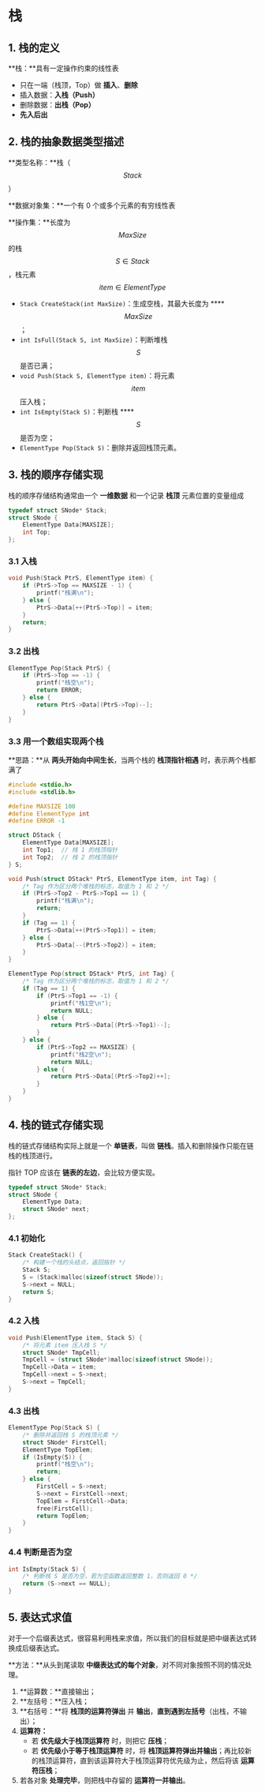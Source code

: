 # 栈

## 1. 栈的定义

**栈：**具有一定操作约束的线性表

* 只在一端（栈顶，Top）做 **插入**、**删除**
* 插入数据：**入栈（Push）**
* 删除数据：**出栈（Pop）**
* **先入后出**

## 2. 栈的抽象数据类型描述

**类型名称：**栈（ $$Stack$$ ）

**数据对象集：**一个有 0 个或多个元素的有穷线性表

**操作集：**长度为 $$MaxSize$$ 的栈 $$S \in Stack$$ ，栈元素 $$item \in ElementType$$ 

* `Stack CreateStack(int MaxSize)`：生成空栈，其最大长度为 ****$$MaxSize$$ ；
* `int IsFull(Stack S, int MaxSize)`：判断堆栈 $$S$$ 是否已满；
* `void Push(Stack S, ElementType item)`：将元素 $$item$$ 压入栈；
* `int IsEmpty(Stack S)`：判断栈 ****$$S$$ 是否为空；
* `ElementType Pop(Stack S)`：删除并返回栈顶元素。

## 3. 栈的顺序存储实现

栈的顺序存储结构通常由一个 **一维数据** 和一个记录 **栈顶** 元素位置的变量组成

```cpp
typedef struct SNode* Stack;
struct SNode {
    ElementType Data[MAXSIZE];
    int Top;
};
```

### 3.1 入栈

```cpp
void Push(Stack PtrS, ElementType item) {
    if (PtrS->Top == MAXSIZE - 1) {
        printf("栈满\n");
    } else {
        PtrS->Data[++(PtrS->Top)] = item;
    }
    return;
}
```

### 3.2 出栈

```cpp
ElementType Pop(Stack PtrS) {
    if (PtrS->Top == -1) {
        printf("栈空\n");
        return ERROR;
    } else {
        return PtrS->Data[(PtrS->Top)--];
    }
}
```

### 3.3 用一个数组实现两个栈

**思路：**从 **两头开始向中间生长**，当两个栈的 **栈顶指针相遇** 时，表示两个栈都满了

```cpp
#include <stdio.h>
#include <stdlib.h>

#define MAXSIZE 100
#define ElementType int
#define ERROR -1

struct DStack {
    ElementType Data[MAXSIZE];
    int Top1;  // 栈 1 的栈顶指针
    int Top2;  // 栈 2 的栈顶指针
} S;

void Push(struct DStack* PtrS, ElementType item, int Tag) {
    /* Tag 作为区分两个堆栈的标志，取值为 1 和 2 */
    if (PtrS->Top2 - PtrS->Top1 == 1) {
        printf("栈满\n");
        return;
    }
    if (Tag == 1) {
        PtrS->Data[++(PtrS->Top1)] = item;
    } else {
        PtrS->Data[--(PtrS->Top2)] = item;
    }
}

ElementType Pop(struct DStack* PtrS, int Tag) {
    /* Tag 作为区分两个堆栈的标志，取值为 1 和 2 */
    if (Tag == 1) {
        if (PtrS->Top1 == -1) {
            printf("栈1空\n");
            return NULL;
        } else {
            return PtrS->Data[(PtrS->Top1)--];
        }
    } else {
        if (PtrS->Top2 == MAXSIZE) {
            printf("栈2空\n");
            return NULL;
        } else {
            return PtrS->Data[(PtrS->Top2)++];
        }
    }
}

```

## 4. 栈的链式存储实现

栈的链式存储结构实际上就是一个 **单链表**，叫做 **链栈**。插入和删除操作只能在链栈的栈顶进行。

指针 TOP 应该在 **链表的左边**，会比较方便实现。

```cpp
typedef struct SNode* Stack;
struct SNode {
    ElementType Data;
    struct SNode* next;
};
```

### 4.1 初始化

```cpp
Stack CreateStack() {
    /* 构建一个栈的头结点，返回指针 */
    Stack S;
    S = (Stack)malloc(sizeof(struct SNode));
    S->next = NULL;
    return S;
}
```

### 4.2 入栈

```cpp
void Push(ElementType item, Stack S) {
    /* 将元素 item 压入栈 S */
    struct SNode* TmpCell;
    TmpCell = (struct SNode*)malloc(sizeof(struct SNode));
    TmpCell->Data = item;
    TmpCell->next = S->next;
    S->next = TmpCell;
}
```

### 4.3 出栈

```cpp
ElementType Pop(Stack S) {
    /* 删除并返回栈 S 的栈顶元素 */
    struct SNode* FirstCell;
    ElementType TopElem;
    if (IsEmpty(S)) {
        printf("栈空\n");
        return;
    } else {
        FirstCell = S->next;
        S->next = FirstCell->next;
        TopElem = FirstCell->Data;
        free(FirstCell);
        return TopElem;
    }
}
```

### 4.4 判断是否为空

```cpp
int IsEmpty(Stack S) {
    /* 判断栈 S 是否为空，若为空函数返回整数 1，否则返回 0 */
    return (S->next == NULL);
}
```

## 5. 表达式求值

对于一个后缀表达式，很容易利用栈来求值，所以我们的目标就是把中缀表达式转换成后缀表达式。

**方法：**从头到尾读取 **中缀表达式的每个对象**，对不同对象按照不同的情况处理。

1. **运算数：**直接输出；
2. **左括号：**压入栈；
3. **右括号：**将 **栈顶的运算符弹出** 并 **输出**，**直到遇到左括号**（出栈，不输出）；
4. **运算符：**
   * 若 **优先级大于栈顶运算符** 时，则把它 **压栈**；
   * 若 **优先级小于等于栈顶运算符** 时，将 **栈顶运算符弹出并输出**；再比较新的栈顶运算符，直到该运算符大于栈顶运算符优先级为止，然后将该 **运算符压栈**；
5. 若各对象 **处理完毕**，则把栈中存留的 **运算符一并输出**。

